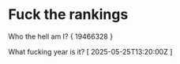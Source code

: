 # Fuck the rankings

Who the hell am I?
{ 19466328 }

What fucking year is it?
[ 2025-05-25T13:20:00Z ]
